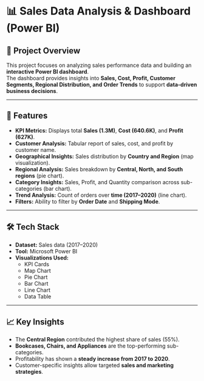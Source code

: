 # 📊 Sales Data Analysis & Dashboard (Power BI)

## 📌 Project Overview
This project focuses on analyzing sales performance data and building an **interactive Power BI dashboard**.  
The dashboard provides insights into **Sales, Cost, Profit, Customer Segments, Regional Distribution, and Order Trends** to support **data-driven business decisions**.

---

## 🚀 Features
- **KPI Metrics:** Displays total **Sales (1.3M)**, **Cost (640.6K)**, and **Profit (627K)**.  
- **Customer Analysis:** Tabular report of sales, cost, and profit by customer name.  
- **Geographical Insights:** Sales distribution by **Country and Region** (map visualization).  
- **Regional Analysis:** Sales breakdown by **Central, North, and South regions** (pie chart).  
- **Category Insights:** Sales, Profit, and Quantity comparison across sub-categories (bar chart).  
- **Trend Analysis:** Count of orders over **time (2017–2020)** (line chart).  
- **Filters:** Ability to filter by **Order Date** and **Shipping Mode**.  

---

## 🛠 Tech Stack
- **Dataset:** Sales data (2017–2020)  
- **Tool:** Microsoft Power BI  
- **Visualizations Used:**  
  - KPI Cards  
  - Map Chart  
  - Pie Chart  
  - Bar Chart  
  - Line Chart  
  - Data Table  

---

## 📈 Key Insights
- The **Central Region** contributed the highest share of sales (55%).  
- **Bookcases, Chairs, and Appliances** are the top-performing sub-categories.  
- Profitability has shown a **steady increase from 2017 to 2020**.  
- Customer-specific insights allow targeted **sales and marketing strategies**.  
